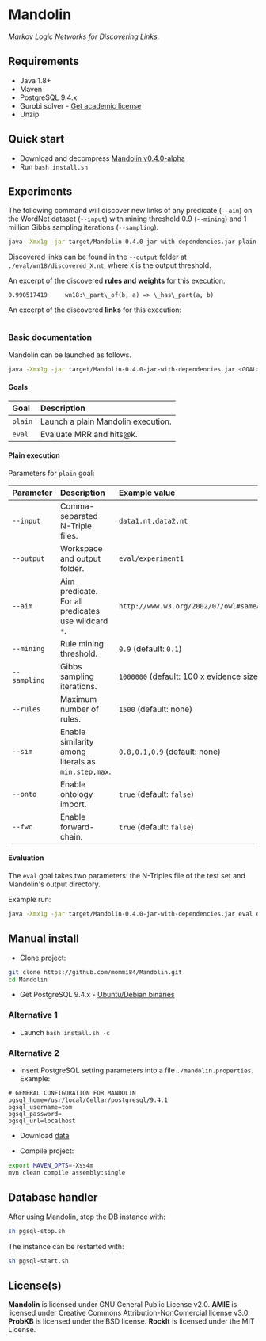Mandolin
========

*Markov Logic Networks for Discovering Links.*

## Requirements

* Java 1.8+
* Maven
* PostgreSQL 9.4.x
* Gurobi solver - [Get academic license](http://www.gurobi.com/academia/academia-center)
* Unzip

## Quick start

* Download and decompress [Mandolin v0.4.0-alpha](https://github.com/mommi84/Mandolin/releases/download/v0.4.0-alpha/mandolin-binaries-v0.4.0-alpha.zip)
* Run `bash install.sh`

## Experiments

The following command will discover new links of any predicate (`--aim`) on the WordNet dataset (`--input`) with mining threshold 0.9 (`--mining`) and 1 million Gibbs sampling iterations (`--sampling`).

```bash
java -Xmx1g -jar target/Mandolin-0.4.0-jar-with-dependencies.jar plain --input data/benchmark/wn18/wordnet-mlj12-train.nt,data/benchmark/wn18/wordnet-mlj12-valid.nt --output eval/wn18 --mining 0.9 --sampling 1000000 --aim "*"
```

Discovered links can be found in the `--output` folder at `./eval/wn18/discovered_X.nt`, where `X` is the output threshold.

An excerpt of the discovered **rules and weights** for this execution.

```text
0.990517419		wn18:\_part\_of(b, a) => \_has\_part(a, b)
```

An excerpt of the discovered **links** for this execution:

```text

```

### Basic documentation

Mandolin can be launched as follows.

```bash
java -Xmx1g -jar target/Mandolin-0.4.0-jar-with-dependencies.jar <GOAL> <PARAMETERS>
```

#### Goals

**Goal**|**Description**
:-----|:-----
`plain`|Launch a plain Mandolin execution.
`eval`|Evaluate MRR and hits@k.

#### Plain execution

Parameters for `plain` goal:

**Parameter**|**Description**|**Example value**
:-----|:-----|:-----
`--input`|Comma-separated N-Triple files.|`data1.nt,data2.nt`
`--output`|Workspace and output folder.|`eval/experiment1`
`--aim`|Aim predicate. For all predicates use wildcard `*`.|`http://www.w3.org/2002/07/owl#sameAs`
`--mining`|Rule mining threshold.|`0.9` (default: `0.1`)
`--sampling`|Gibbs sampling iterations.|`1000000` (default: 100 x evidence size)
`--rules`|Maximum number of rules.|`1500` (default: none)
`--sim`|Enable similarity among literals as `min,step,max`.|`0.8,0.1,0.9` (default: none)
`--onto`|Enable ontology import.|`true` (default: `false`)
`--fwc`|Enable forward-chain.|`true` (default: `false`)

#### Evaluation

The `eval` goal takes two parameters: the N-Triples file of the test set and Mandolin's output directory.

Example run:

```bash
java -Xmx1g -jar target/Mandolin-0.4.0-jar-with-dependencies.jar eval data/benchmark/wn18/wordnet-mlj12-test.nt eval/wn18
```

## Manual install

* Clone project:

```bash
git clone https://github.com/mommi84/Mandolin.git
cd Mandolin
```

* Get PostgreSQL 9.4.x - [Ubuntu/Debian binaries](http://oscg-downloads.s3.amazonaws.com/packages/postgresql-9.4.8-1-x64-bigsql.deb)

### Alternative 1

* Launch `bash install.sh -c`

### Alternative 2

* Insert PostgreSQL setting parameters into a file `./mandolin.properties`. Example:

```properties
# GENERAL CONFIGURATION FOR MANDOLIN
pgsql_home=/usr/local/Cellar/postgresql/9.4.1
pgsql_username=tom
pgsql_password=
pgsql_url=localhost
```

* Download [data](https://s3-eu-west-1.amazonaws.com/anonymous-folder/data.zip)

* Compile project:

```bash
export MAVEN_OPTS=-Xss4m
mvn clean compile assembly:single
```

## Database handler

After using Mandolin, stop the DB instance with:

```bash
sh pgsql-stop.sh
```

The instance can be restarted with:

```bash
sh pgsql-start.sh
```

## License(s)

**Mandolin** is licensed under GNU General Public License v2.0.
**AMIE** is licensed under Creative Commons Attribution-NonComercial license v3.0.
**ProbKB** is licensed under the BSD license.
**RockIt** is licensed under the MIT License.
